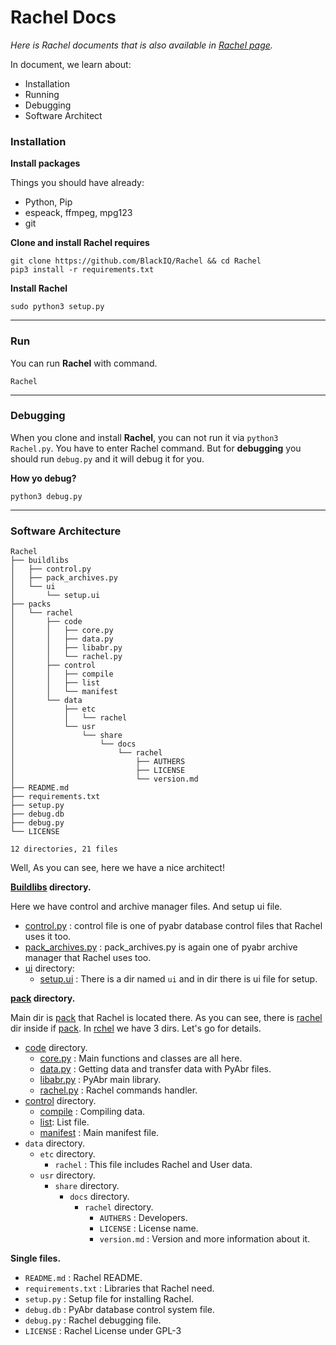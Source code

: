 # Rachel Docs

*Here is Rachel documents that is also available in [Rachel page](https://BlackIQ.github.io/Rachel).*

In document, we learn about:
- Installation
- Running
- Debugging
- Software Architect

### Installation

**Install packages**

Things you should have already:

- Python, Pip
- espeack, ffmpeg, mpg123
- git

**Clone and install Rachel requires**

```
git clone https://github.com/BlackIQ/Rachel && cd Rachel
pip3 install -r requirements.txt
```

**Install Rachel**

```
sudo python3 setup.py
```

---

### Run

You can run **Rachel** with command.

```
Rachel
```

---

### Debugging

When you clone and install **Rachel**, you can not run it via `python3 Rachel.py`. You have to enter Rachel command. But
for **debugging** you should run `debug.py` and it will debug it for you.

**How yo debug?**

```
python3 debug.py
```

---

### Software Architecture

```
Rachel
├── buildlibs
│   ├── control.py
│   ├── pack_archives.py
│   └── ui
│       └── setup.ui
├── packs
│   └── rachel
│       ├── code
│       │   ├── core.py
│       │   ├── data.py
│       │   ├── libabr.py
│       │   └── rachel.py
│       ├── control
│       │   ├── compile
│       │   ├── list
│       │   └── manifest
│       └── data
│           ├── etc
│           │   └── rachel
│           └── usr
│               └── share
│                   └── docs
│                       └── rachel
│                           ├── AUTHERS
│                           ├── LICENSE
│                           └── version.md
├── README.md
├── requirements.txt
├── setup.py
├── debug.db
├── debug.py
└── LICENSE

12 directories, 21 files
```

Well, As you can see, here we have a nice architect!

**[Buildlibs](https://github.com/BlackIQ/Rachel/tree/master/buildlibs) directory.**

Here we have control and archive manager files. And setup ui file.

- [control.py](https://github.com/BlackIQ/Rachel/tree/master/buildlibs/pack_archives.py) : control file is one of pyabr database control files that Rachel uses it too.
- [pack_archives.py](https://github.com/BlackIQ/Rachel/tree/master/buildlibs/pack_archives.py) : pack_archives.py is again one of pyabr archive manager that Rachel uses too.
- [ui](https://github.com/BlackIQ/Rachel/tree/master/buildlibs/ui) directory:
  - [setup.ui](https://github.com/BlackIQ/Rachel/tree/master/buildlibs/ui/setup.ui) : There is a dir named `ui` and in dir there is ui file for setup.

**[pack](https://github.com/BlackIQ/Rachel/tree/master/pack) directory.**

Main dir is [pack](https://github.com/BlackIQ/Rachel/tree/master/pack) that Rachel is located there. As you can see, there is [rachel](https://github.com/BlackIQ/Rachel/tree/master/pack/rachel) dir inside if [pack](https://github.com/BlackIQ/Rachel/tree/master/pack).
In [rchel](https://github.com/BlackIQ/Rachel/tree/master/rachel) we have 3 dirs. Let's go for details.

- [code](https://github.com/BlackIQ/Rachel/tree/master/pack/code) directory.
  - [core.py](https://github.com/BlackIQ/Rachel/tree/master/pack/code/core.py) : Main functions and classes are all here.
  - [data.py](https://github.com/BlackIQ/Rachel/tree/master/pack/code/data.py) : Getting data and transfer data with PyAbr files.
  - [libabr.py](https://github.com/BlackIQ/Rachel/tree/master/pack/code/libabr.py) : PyAbr main library.
  - [rachel.py](https://github.com/BlackIQ/Rachel/tree/master/pack/code/rachel.py) : Rachel commands handler.
- [control](https://github.com/BlackIQ/Rachel/tree/master/pack/control) directory.
  - [compile](https://github.com/BlackIQ/Rachel/tree/master/pack/control/compile) : Compiling data.
  - [list](https://github.com/BlackIQ/Rachel/tree/master/pack/control/list): List file.
  - [manifest](https://github.com/BlackIQ/Rachel/tree/master/pack/control/manifest) : Main manifest file.
- `data` directory.
  - `etc` directory.
    - `rachel` : This file includes Rachel and User data.
  - `usr` directory.
    - `share` directory.
      - `docs` directory.
        - `rachel` directory.
          - `AUTHERS` : Developers.
          - `LICENSE` : License name.
          - `version.md` : Version and more information about it.

**Single files.**

- `README.md` : Rachel README.
- `requirements.txt` : Libraries that Rachel need.
- `setup.py` : Setup file for installing Rachel.
- `debug.db` : PyAbr database control system file.
- `debug.py` : Rachel debugging file.
- `LICENSE` : Rachel License under GPL-3